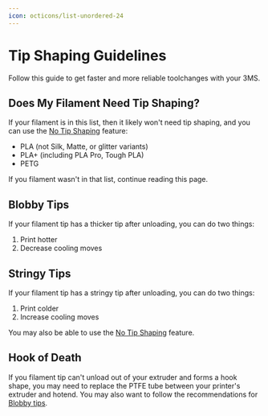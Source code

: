 ```yaml
---
icon: octicons/list-unordered-24
---
```


# Tip Shaping Guidelines

Follow this guide to get faster and more reliable toolchanges with your 3MS.

## Does My Filament Need Tip Shaping?

If your filament is in this list, then it likely won't need tip shaping, and you can use the [No Tip Shaping](notip.md) feature:

- PLA (not Silk, Matte, or glitter variants)
- PLA+ (including PLA Pro, Tough PLA)
- PETG

If you filament wasn't in that list, continue reading this page.

## Blobby Tips

If your filament tip has a thicker tip after unloading, you can do two things:

1. Print hotter
2. Decrease cooling moves

## Stringy Tips

If your filament tip has a stringy tip after unloading, you can do two things:

1. Print colder
2. Increase cooling moves

You may also be able to use the [No Tip Shaping](notip.md) feature.

## Hook of Death

If you filament tip can't unload out of your extruder and forms a hook shape, you may need to replace the PTFE tube between your printer's extruder and hotend. You may also want to follow the recommendations for [Blobby tips](#blobby-tips).